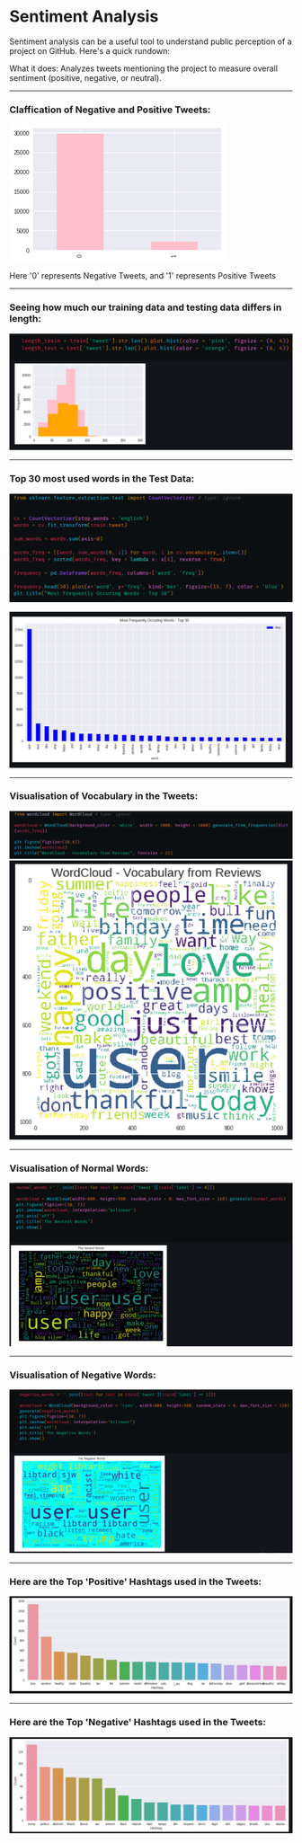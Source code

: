 # Sentiment Analysis

Sentiment analysis can be a useful tool to understand public perception of a project on GitHub. Here's a quick rundown:

What it does: Analyzes tweets mentioning the project to measure overall sentiment (positive, negative, or neutral).

<hr>

<h3>Claffication of Negative and Positive Tweets:</h3>

![img](./img/3.png)

Here '0' represents Negative Tweets, and '1' represents Positive Tweets

<hr>

<h3>Seeing how much our training data and testing data differs in length:</h3>


![img](./img/4.png)

<hr>

<h3>Top 30 most used words in the Test Data:</h3>

![img](./img/5.png)


![img](./img/6.png)

<hr>


<h3>Visualisation of Vocabulary in the Tweets:</h3>


![img](./img/7.png)
![img](./img/8.png)

<hr>


<h3>Visualisation of Normal Words:</h3>

![img](./img/9.png)


<hr>

<h3>Visualisation of Negative Words:</h3>

![img](./img/10.png)

<hr>

<h3>Here are the Top 'Positive' Hashtags used in the Tweets:</h3>

![img](./img/11.png)

<hr>

<h3>Here are the Top 'Negative' Hashtags used in the Tweets:</h3>

![img](./img/12.png)
